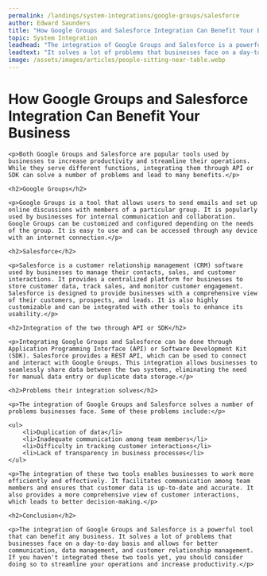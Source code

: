 ```yaml
---
permalink: /landings/system-integrations/google-groups/salesforce
author: Edward Saunders
title: "How Google Groups and Salesforce Integration Can Benefit Your Business"
topic: System Integration
leadhead: "The integration of Google Groups and Salesforce is a powerful tool that can benefit any business"
leadtext: "It solves a lot of problems that businesses face on a day-to-day basis and allows for better communication, data management, and customer relationship management. If you haven't integrated these two tools yet, you should consider doing so to streamline your operations and increase productivity."
image: /assets/images/articles/people-sitting-near-table.webp
---
```

<div class="arttext">
	<h1>How Google Groups and Salesforce Integration Can Benefit Your Business</h1>

	<p>Both Google Groups and Salesforce are popular tools used by businesses to increase productivity and streamline their operations. While they serve different functions, integrating them through API or SDK can solve a number of problems and lead to many benefits.</p>

	<h2>Google Groups</h2>

	<p>Google Groups is a tool that allows users to send emails and set up online discussions with members of a particular group. It is popularly used by businesses for internal communication and collaboration. Google Groups can be customized and configured depending on the needs of the group. It is easy to use and can be accessed through any device with an internet connection.</p>

	<h2>Salesforce</h2>

	<p>Salesforce is a customer relationship management (CRM) software used by businesses to manage their contacts, sales, and customer interactions. It provides a centralized platform for businesses to store customer data, track sales, and monitor customer engagement. Salesforce is designed to provide businesses with a comprehensive view of their customers, prospects, and leads. It is also highly customizable and can be integrated with other tools to enhance its usability.</p>

	<h2>Integration of the two through API or SDK</h2>

	<p>Integrating Google Groups and Salesforce can be done through Application Programming Interface (API) or Software Development Kit (SDK). Salesforce provides a REST API, which can be used to connect and interact with Google Groups. This integration allows businesses to seamlessly share data between the two systems, eliminating the need for manual data entry or duplicate data storage.</p>

	<h2>Problems their integration solves</h2>

	<p>The integration of Google Groups and Salesforce solves a number of problems businesses face. Some of these problems include:</p>

	<ul>
		<li>Duplication of data</li>
		<li>Inadequate communication among team members</li>
		<li>Difficulty in tracking customer interactions</li>
		<li>Lack of transparency in business processes</li>
	</ul>

	<p>The integration of these two tools enables businesses to work more efficiently and effectively. It facilitates communication among team members and ensures that customer data is up-to-date and accurate. It also provides a more comprehensive view of customer interactions, which leads to better decision-making.</p>

	<h2>Conclusion</h2>

	<p>The integration of Google Groups and Salesforce is a powerful tool that can benefit any business. It solves a lot of problems that businesses face on a day-to-day basis and allows for better communication, data management, and customer relationship management. If you haven't integrated these two tools yet, you should consider doing so to streamline your operations and increase productivity.</p>

</div>